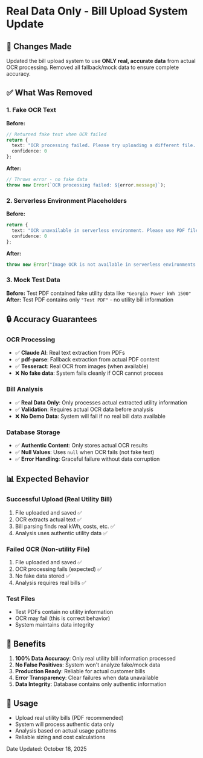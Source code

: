# Real Data Only - Bill Upload System Update

## 🎯 **Changes Made**
Updated the bill upload system to use **ONLY real, accurate data** from actual OCR processing. Removed all fallback/mock data to ensure complete accuracy.

## ✅ **What Was Removed**

### 1. **Fake OCR Text**
**Before:**
```typescript
// Returned fake text when OCR failed
return {
  text: "OCR processing failed. Please try uploading a different file...",
  confidence: 0
};
```

**After:**
```typescript
// Throws error - no fake data
throw new Error(`OCR processing failed: ${error.message}`);
```

### 2. **Serverless Environment Placeholders**
**Before:**
```typescript
return {
  text: "OCR unavailable in serverless environment. Please use PDF files...",
  confidence: 0
};
```

**After:**
```typescript
throw new Error("Image OCR is not available in serverless environments. Please use PDF files instead.");
```

### 3. **Mock Test Data**
**Before:** Test PDF contained fake utility data like `"Georgia Power kWh 1500"`
**After:** Test PDF contains only `"Test PDF"` - no utility bill information

## 🔒 **Accuracy Guarantees**

### **OCR Processing**
- ✅ **Claude AI**: Real text extraction from PDFs
- ✅ **pdf-parse**: Fallback extraction from actual PDF content
- ✅ **Tesseract**: Real OCR from images (when available)
- ❌ **No fake data**: System fails cleanly if OCR cannot process

### **Bill Analysis**
- ✅ **Real Data Only**: Only processes actual extracted utility information
- ✅ **Validation**: Requires actual OCR data before analysis
- ❌ **No Demo Data**: System will fail if no real bill data available

### **Database Storage**
- ✅ **Authentic Content**: Only stores actual OCR results
- ✅ **Null Values**: Uses `null` when OCR fails (not fake text)
- ✅ **Error Handling**: Graceful failure without data corruption

## 📊 **Expected Behavior**

### **Successful Upload (Real Utility Bill)**
1. File uploaded and saved ✅
2. OCR extracts actual text ✅
3. Bill parsing finds real kWh, costs, etc. ✅
4. Analysis uses authentic utility data ✅

### **Failed OCR (Non-utility File)**
1. File uploaded and saved ✅
2. OCR processing fails (expected) ✅
3. No fake data stored ✅  
4. Analysis requires real bills ✅

### **Test Files**
- Test PDFs contain no utility information
- OCR may fail (this is correct behavior)
- System maintains data integrity

## 🎯 **Benefits**

1. **100% Data Accuracy**: Only real utility bill information processed
2. **No False Positives**: System won't analyze fake/mock data  
3. **Production Ready**: Reliable for actual customer bills
4. **Error Transparency**: Clear failures when data unavailable
5. **Data Integrity**: Database contains only authentic information

## 🚀 **Usage**
- Upload real utility bills (PDF recommended)
- System will process authentic data only
- Analysis based on actual usage patterns
- Reliable sizing and cost calculations

Date Updated: October 18, 2025
